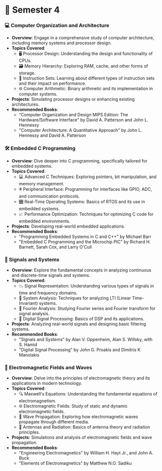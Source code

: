 # 📗 Semester 4

### 💻 Computer Organization and Architecture
- **Overview**: Engage in a comprehensive study of computer architecture, including memory systems and processor design.
- **Topics Covered**:
  - 🖥️ Processor Design: Understanding the design and functionality of CPUs.
  - 🗃️ Memory Hierarchy: Exploring RAM, cache, and other forms of storage.
  - 🔄 Instruction Sets: Learning about different types of instruction sets and their impact on performance.
  - 🌐 Computer Arithmetic: Binary arithmetic and its implementation in computer systems.
- **Projects**: Simulating processor designs or enhancing existing architectures.
- **Recommended Books**:
  - "Computer Organization and Design MIPS Edition: The Hardware/Software Interface" by David A. Patterson and John L. Hennessy
  - "Computer Architecture: A Quantitative Approach" by John L. Hennessy and David A. Patterson

### 🛠️ Embedded C Programming
- **Overview**: Dive deeper into C programming, specifically tailored for embedded systems.
- **Topics Covered**:
  - 💻 Advanced C Techniques: Exploring pointers, bit manipulation, and memory management.
  - 🖲️ Peripheral Interface: Programming for interfaces like GPIO, ADC, and communication protocols.
  - 🎛️ Real-Time Operating Systems: Basics of RTOS and its use in embedded systems.
  - 📈 Performance Optimization: Techniques for optimizing C code for embedded environments.
- **Projects**: Developing real-world embedded applications.
- **Recommended Books**:
  - "Programming Embedded Systems in C and C++" by Michael Barr
  - "Embedded C Programming and the Microchip PIC" by Richard H. Barnett, Sarah Cox, and Larry O'Cull

### 🌊 Signals and Systems
- **Overview**: Explore the fundamental concepts in analyzing continuous and discrete-time signals and systems.
- **Topics Covered**:
  - 📉 Signal Representation: Understanding various types of signals in time and frequency domains.
  - 🔄 System Analysis: Techniques for analyzing LTI (Linear Time-Invariant) systems.
  - 📶 Fourier Analysis: Studying Fourier series and Fourier transform for signal analysis.
  - 📡 Digital Signal Processing: Basics of DSP and its applications.
- **Projects**: Analyzing real-world signals and designing basic filtering systems.
- **Recommended Books**:
  - "Signals and Systems" by Alan V. Oppenheim, Alan S. Willsky, with S. Hamid
  - "Digital Signal Processing" by John G. Proakis and Dimitris K Manolakis

### 📡 Electromagnetic Fields and Waves
- **Overview**: Delve into the principles of electromagnetic theory and its applications in modern technology.
- **Topics Covered**:
  - 🔍 Maxwell's Equations: Understanding the fundamental equations of electromagnetism.
  - 🌐 Electromagnetic Fields: Study of static and dynamic electromagnetic fields.
  - 📶 Wave Propagation: Exploring how electromagnetic waves propagate through different media.
  - 📡 Antennas and Radiation: Basics of antenna theory and radiation principles.
- **Projects**: Simulations and analysis of electromagnetic fields and wave propagation.
- **Recommended Books**:
  - "Engineering Electromagnetics" by William H. Hayt Jr., and John A. Buck
  - "Elements of Electromagnetics" by Matthew N.O. Sadiku
